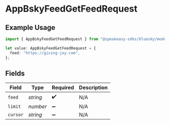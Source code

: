 # AppBskyFeedGetFeedRequest

## Example Usage

```typescript
import { AppBskyFeedGetFeedRequest } from "@speakeasy-sdks/bluesky/models/operations";

let value: AppBskyFeedGetFeedRequest = {
  feed: "https://giving-joy.com",
};
```

## Fields

| Field              | Type               | Required           | Description        |
| ------------------ | ------------------ | ------------------ | ------------------ |
| `feed`             | *string*           | :heavy_check_mark: | N/A                |
| `limit`            | *number*           | :heavy_minus_sign: | N/A                |
| `cursor`           | *string*           | :heavy_minus_sign: | N/A                |